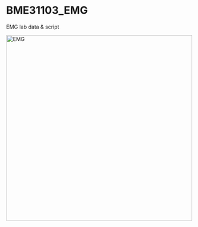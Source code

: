 # BME31103_EMG
EMG lab data &amp; script

<img src="https://github.com/andy897221/BME31103_EMG/EMG.PNG" alt="EMG" width="500" height="auto">